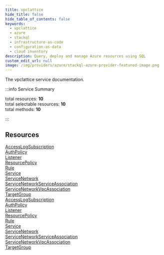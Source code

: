 ```yaml
---
title: vpclattice
hide_title: false
hide_table_of_contents: false
keywords:
  - vpclattice
  - azure
  - stackql
  - infrastructure-as-code
  - configuration-as-data
  - cloud inventory
description: Query, deploy and manage Azure resources using SQL
custom_edit_url: null
image: /img/providers/azure/stackql-azure-provider-featured-image.png
---
```


The vpclattice service documentation.

:::info Service Summary

<div class="row">
<div class="providerDocColumn">
<span>total resources:&nbsp;<b>10</b></span><br />
<span>total selectable resources:&nbsp;<b>10</b></span><br />
<span>total methods:&nbsp;<b>10</b></span><br />
</div>
</div>

:::

## Resources
<div class="row">
<div class="providerDocColumn">
<a href="/providers/azure/vpclattice/AccessLogSubscription/">AccessLogSubscription</a><br />
<a href="/providers/azure/vpclattice/AuthPolicy/">AuthPolicy</a><br />
<a href="/providers/azure/vpclattice/Listener/">Listener</a><br />
<a href="/providers/azure/vpclattice/ResourcePolicy/">ResourcePolicy</a><br />
<a href="/providers/azure/vpclattice/Rule/">Rule</a><br />
<a href="/providers/azure/vpclattice/Service/">Service</a><br />
<a href="/providers/azure/vpclattice/ServiceNetwork/">ServiceNetwork</a><br />
<a href="/providers/azure/vpclattice/ServiceNetworkServiceAssociation/">ServiceNetworkServiceAssociation</a><br />
<a href="/providers/azure/vpclattice/ServiceNetworkVpcAssociation/">ServiceNetworkVpcAssociation</a><br />
<a href="/providers/azure/vpclattice/TargetGroup/">TargetGroup</a>
</div>
<div class="providerDocColumn">
<a href="/providers/azure/vpclattice/AccessLogSubscription/">AccessLogSubscription</a><br />
<a href="/providers/azure/vpclattice/AuthPolicy/">AuthPolicy</a><br />
<a href="/providers/azure/vpclattice/Listener/">Listener</a><br />
<a href="/providers/azure/vpclattice/ResourcePolicy/">ResourcePolicy</a><br />
<a href="/providers/azure/vpclattice/Rule/">Rule</a><br />
<a href="/providers/azure/vpclattice/Service/">Service</a><br />
<a href="/providers/azure/vpclattice/ServiceNetwork/">ServiceNetwork</a><br />
<a href="/providers/azure/vpclattice/ServiceNetworkServiceAssociation/">ServiceNetworkServiceAssociation</a><br />
<a href="/providers/azure/vpclattice/ServiceNetworkVpcAssociation/">ServiceNetworkVpcAssociation</a><br />
<a href="/providers/azure/vpclattice/TargetGroup/">TargetGroup</a>
</div>
</div>
